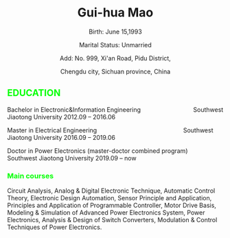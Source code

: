 <html>
<head>
	<style>
		<p>{
		font-size:30px;
		color:green;
		}
	</style>
</head>
<body>
	<Center><h1>Gui-hua Mao</h1></Center>
	<p><center>Birth: June 15,1993</center></p>
	<p><center>Marital Status: Unmarried</center></p>
	<p><center>Add: No. 999, Xi'an Road, Pidu District,</center></p>
	<p><center>Chengdu city, Sichuan province, China</center></p>
	<p><h2><font color="00ff00">EDUCATION</font></h2></p>
	<p><left>Bachelor in Electronic&Information Engineering &emsp; &emsp; &emsp; &emsp; &emsp; &emsp; &ensp; Southwest Jiaotong University   2012.09 – 2016.06</left><p>
	<p><left>Master in Electrical Engineering &emsp; &emsp; &emsp; &emsp; &emsp; &emsp; &emsp; &emsp; &emsp; &emsp; &emsp; Southwest Jiaotong University   2016.09 – 2019.06</left><p>
	<p><left>Doctor in Power Electronics (master-doctor combined program)&emsp; Southwest Jiaotong University   2019.09 – now</left><p>
	<p><h3><font color="00ff00">Main courses</font></h3></p>
	Circuit Analysis, Analog & Digital Electronic Technique, Automatic Control Theory, Electronic Design Automation, Sensor Principle and Application, Principles and Application of Programmable Controller, Motor Drive Basis, Modeling & Simulation of Advanced Power Electronics System, Power Electronics, Analysis & Design of Switch Converters, Modulation & Control Techniques of Power Electronics.
</body>
</html>
		
